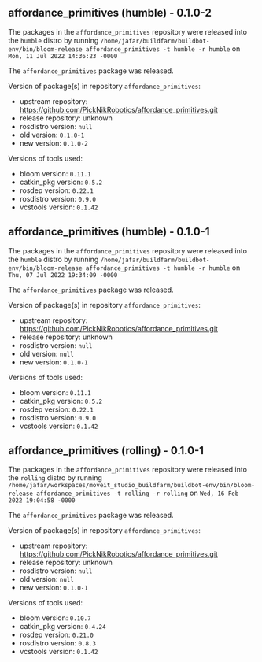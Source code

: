 ## affordance_primitives (humble) - 0.1.0-2

The packages in the `affordance_primitives` repository were released into the `humble` distro by running `/home/jafar/buildfarm/buildbot-env/bin/bloom-release affordance_primitives -t humble -r humble` on `Mon, 11 Jul 2022 14:36:23 -0000`

The `affordance_primitives` package was released.

Version of package(s) in repository `affordance_primitives`:

- upstream repository: https://github.com/PickNikRobotics/affordance_primitives.git
- release repository: unknown
- rosdistro version: `null`
- old version: `0.1.0-1`
- new version: `0.1.0-2`

Versions of tools used:

- bloom version: `0.11.1`
- catkin_pkg version: `0.5.2`
- rosdep version: `0.22.1`
- rosdistro version: `0.9.0`
- vcstools version: `0.1.42`


## affordance_primitives (humble) - 0.1.0-1

The packages in the `affordance_primitives` repository were released into the `humble` distro by running `/home/jafar/buildfarm/buildbot-env/bin/bloom-release affordance_primitives -t humble -r humble` on `Thu, 07 Jul 2022 19:34:09 -0000`

The `affordance_primitives` package was released.

Version of package(s) in repository `affordance_primitives`:

- upstream repository: https://github.com/PickNikRobotics/affordance_primitives.git
- release repository: unknown
- rosdistro version: `null`
- old version: `null`
- new version: `0.1.0-1`

Versions of tools used:

- bloom version: `0.11.1`
- catkin_pkg version: `0.5.2`
- rosdep version: `0.22.1`
- rosdistro version: `0.9.0`
- vcstools version: `0.1.42`


## affordance_primitives (rolling) - 0.1.0-1

The packages in the `affordance_primitives` repository were released into the `rolling` distro by running `/home/jafar/workspaces/moveit_studio_buildfarm/buildbot-env/bin/bloom-release affordance_primitives -t rolling -r rolling` on `Wed, 16 Feb 2022 19:04:58 -0000`

The `affordance_primitives` package was released.

Version of package(s) in repository `affordance_primitives`:

- upstream repository: https://github.com/PickNikRobotics/affordance_primitives.git
- release repository: unknown
- rosdistro version: `null`
- old version: `null`
- new version: `0.1.0-1`

Versions of tools used:

- bloom version: `0.10.7`
- catkin_pkg version: `0.4.24`
- rosdep version: `0.21.0`
- rosdistro version: `0.8.3`
- vcstools version: `0.1.42`


